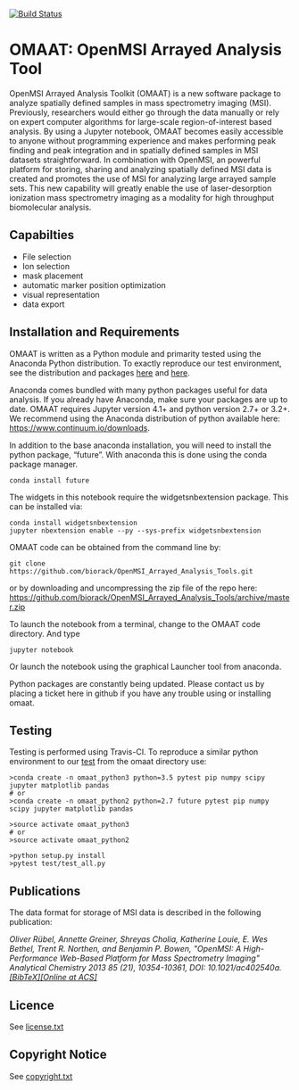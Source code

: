 [![Build Status](https://travis-ci.org/biorack/omaat.png?branch=master)](https://travis-ci.org/biorack/omaat)

# OMAAT: OpenMSI Arrayed Analysis Tool

OpenMSI Arrayed Analysis Toolkit (OMAAT) is a new software package to analyze spatially defined samples in mass spectrometry imaging (MSI). Previously, researchers would either go through the data manually or rely on expert computer algorithms for large-scale region-of-interest based analysis. By using a Jupyter notebook, OMAAT becomes easily accessible to anyone without programming experience and makes performing peak finding and peak integration and in spatially defined samples in MSI datasets straightforward. In combination with OpenMSI, an powerful platform for storing, sharing and analyzing spatially defined MSI data is created and promotes the use of MSI for analyzing large arrayed sample sets. This new capability will greatly enable the use of laser-desorption ionization mass spectrometry imaging as a modality for high throughput biomolecular analysis. 

## Capabilties

* File selection
* Ion selection
* mask placement
* automatic marker position optimization
* visual representation
* data export


## Installation and Requirements

OMAAT is written as a Python module and primarity tested using the Anaconda Python distribution.  To exactly reproduce our test environment, see the distribution and packages [here](.travis.yml) and [here](setup.py).

Anaconda comes bundled with many python packages useful for data analysis.  If you already have Anaconda, make sure your packages are up to date.  OMAAT requires Jupyter version 4.1+ and python version 2.7+ or 3.2+. We recommend using the Anaconda distribution of python available here: https://www.continuum.io/downloads.

In addition to the base anaconda installation, you will need to install the python package, “future”.  With anaconda this is done using the conda package manager.

```
conda install future
```

The widgets in this notebook require the widgetsnbextension package.  This can be installed via:

```
conda install widgetsnbextension
jupyter nbextension enable --py --sys-prefix widgetsnbextension
```

OMAAT code can be obtained from the command line by:

```
git clone https://github.com/biorack/OpenMSI_Arrayed_Analysis_Tools.git
```
or by downloading and uncompressing the zip file of the repo here: https://github.com/biorack/OpenMSI_Arrayed_Analysis_Tools/archive/master.zip

To launch the notebook from a terminal, change to the OMAAT code directory.  And type
```
jupyter notebook
```
Or launch the notebook using the graphical Launcher tool from anaconda.

Python packages are constantly being updated.  Please contact us by placing a ticket here in github if you have any trouble using or installing omaat.

## Testing

Testing is performed using Travis-CI.  To reproduce a similar python environment to our [test](.travis.yml) from the omaat directory use:

```
>conda create -n omaat_python3 python=3.5 pytest pip numpy scipy jupyter matplotlib pandas
# or
>conda create -n omaat_python2 python=2.7 future pytest pip numpy scipy jupyter matplotlib pandas

>source activate omaat_python3
# or
>source activate omaat_python2

>python setup.py install
>pytest test/test_all.py
```

## Publications

The data format for storage of MSI data is described in the following publication:

*Oliver Rübel, Annette Greiner, Shreyas Cholia, Katherine Louie, E. Wes Bethel, Trent R. Northen, and Benjamin P. Bowen, "OpenMSI: A High-Performance Web-Based Platform for Mass Spectrometry Imaging" Analytical Chemistry 2013 85 (21), 10354-10361, DOI: 10.1021/ac402540a. [[BibTeX]](https://openmsi.nersc.gov/site_media/openmsi/images/publications/openmsi_acs_2013.bib)[[Online at ACS]](http://pubs.acs.org/doi/abs/10.1021/ac402540a)*


## Licence

See [license.txt](license.txt)

## Copyright Notice

See [copyright.txt](copyright.txt)

